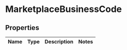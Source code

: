 
# MarketplaceBusinessCode

## Properties
Name | Type | Description | Notes
------------ | ------------- | ------------- | -------------



